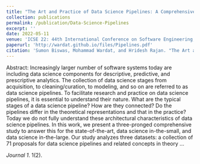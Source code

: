 ```yaml
---
title: "The Art and Practice of Data Science Pipelines: A Comprehensive Study of Data Science Pipelines In Theory, In-The-Small, and In-The-Large"
collection: publications
permalink: /publication/Data-Science-Pipelines
excerpt: ''
date: 2022-05-11
venue: 'ICSE 22: 44th International Conference on Software Engineering, In-Person (Pittsburgh, USA)'
paperurl: 'http://wardat.github.io/files/Pipelines.pdf'
citation: 'Sumon Biswas, Mohammad Wardat, and Hridesh Rajan. "The Art and Practice of Data Science Pipelines: A Comprehensive Study of Data Science Pipelines In Theory, In-The-Small, and In-The-Large." 2021 IEEE/ACM 44th International Conference on Software Engineering (ICSE). IEEE, 2022.'
---
```

Abstract: Increasingly larger number of software systems today are including data science components for descriptive, predictive, and prescriptive analytics. The collection of data science stages from acquisition, to cleaning/curation, to modeling, and so on are referred to as data science pipelines. To facilitate research and practice on data science pipelines, it is essential to understand their nature. What are the typical stages of a data science pipeline? How are they connected? Do the pipelines differ in the theoretical representations and that in the practice? Today we do not fully understand these architectural characteristics of data science pipelines. In this work, we present a three-pronged comprehensive study to answer this for the state-of-the-art, data science in-the-small, and data science in-the-large. Our study analyzes three datasets: a collection of 71 proposals for data science pipelines and related concepts in theory …

<!-- [Download paper here](http://wardat.github.io/files/Pipelines.pdf) -->

<i>Journal 1</i>. 1(2).